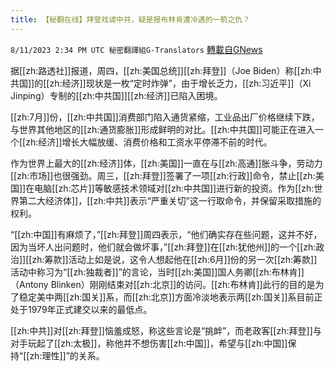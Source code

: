 ```yaml
---
title: 【秘翻在线】拜登戏谑中共，疑是报布林肯遭冷遇的一箭之仇？
---
```

`8/11/2023 2:34 PM UTC 秘密翻譯組G-Translators` [轉載自GNews](https://gnews.org/articles/1545666)

          


据[[zh:路透社]]报道，周四，[[zh:美国总统]][[zh:拜登]]（Joe Biden）称[[zh:中共国]]的[[zh:经济]]现状是一枚“定时炸弹”，由于增长乏力，[[zh:习近平]]（Xi Jinping）专制的[[zh:中共国]][[zh:经济]]已陷入困境。

  [[zh:7月]]份，[[zh:中共国]]消费部门陷入通货紧缩，工业品出厂价格继续下跌，与世界其他地区的[[zh:通货膨胀]]形成鲜明的对比。[[zh:中共国]]可能正在进入一个[[zh:经济]]增长大幅放缓、消费价格和工资水平停滞不前的时代。

  作为世界上最大的[[zh:经济]]体，[[zh:美国]]一直在与[[zh:高通]]胀斗争，劳动力[[zh:市场]]也很强劲。周三，[[zh:拜登]]签署了一项[[zh:行政]]命令，禁止[[zh:美国]]在电脑[[zh:芯片]]等敏感技术领域对[[zh:中共国]]进行新的投资。作为[[zh:世界第二大经济体]]，[[zh:中共]]表示“严重关切”这一行取命令，并保留采取措施的权利。

  “[[zh:中国]]有麻烦了，”[[zh:拜登]]周四表示，“他们确实存在些问题，这并不好，因为当坏人出问题时，他们就会做坏事，”[[zh:拜登]]在[[zh:犹他州]]的一个[[zh:政治]][[zh:筹款]]活动上如是说，这令人想起他在[[zh:6月]]份的另一次[[zh:筹款]]活动中称习为“[[zh:独裁者]]”的言论，当时[[zh:美国]]国人务卿[[zh:布林肯]]（Antony Blinken）刚刚结束对[[zh:北京]]的访问。[[zh:布林肯]]此行的目的是为了稳定美中两[[zh:国关]]系，而[[zh:北京]]方面冷淡地表示两[[zh:国关]]系目前正处于1979年正式建交以来的最低点。

  [[zh:中共]]对[[zh:拜登]]恼羞成怒，称这些言论是“挑衅”，而老政客[[zh:拜登]]与对手玩起了[[zh:太极]]，称他并不想伤害[[zh:中国]]，希望与[[zh:中国]]保持“[[zh:理性]]”的关系。
